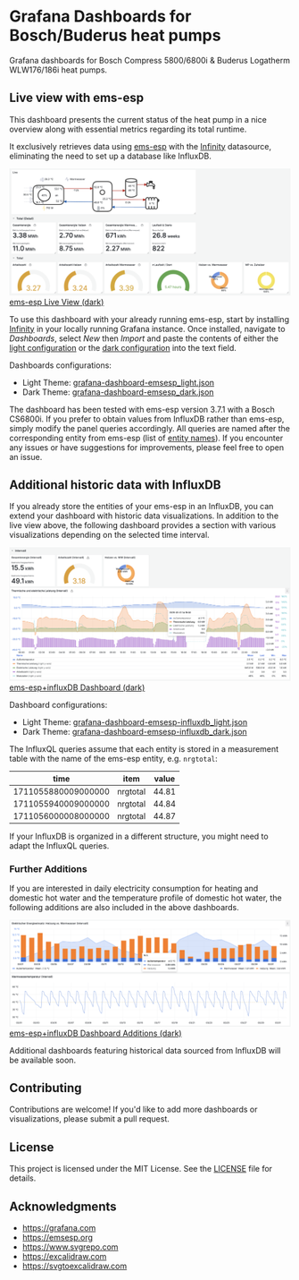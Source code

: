 # Grafana Dashboards for Bosch/Buderus heat pumps

Grafana dashboards for Bosch Compress 5800/6800i & Buderus Logatherm WLW176/186i heat pumps.

## Live view with ems-esp

This dashboard presents the current status of the heat pump in a nice overview along with essential metrics regarding its total runtime.

It exclusively retrieves data using [ems-esp](https://bosch-buderus-wp.github.io/docs/smarthome/) with the [Infinity](https://grafana.com/grafana/plugins/yesoreyeram-infinity-datasource/) datasource, eliminating the need to set up a database like InfluxDB.

![ems-esp Live View (light)](/images/grafana-emsesp_light.png)
[ems-esp Live View (dark)](/images/grafana-emsesp_dark.png)

To use this dashboard with your already running ems-esp, start by installing [Infinity](https://grafana.com/grafana/plugins/yesoreyeram-infinity-datasource/) in your locally running Grafana instance.
Once installed, navigate to _Dashboards_, select _New_ then _Import_ and paste the contents of either the [light configuration](/dashboards/grafana-dashboard-emsesp_light.json) or the [dark configuration](/dashboards/grafana-dashboard-emsesp_dark.json) into the text field.

Dashboards configurations:

- Light Theme: [grafana-dashboard-emsesp_light.json](/dashboards/grafana-dashboard-emsesp_light.json)
- Dark Theme: [grafana-dashboard-emsesp_dark.json](/dashboards/grafana-dashboard-emsesp_dark.json)

The dashboard has been tested with ems-esp version 3.7.1 with a Bosch CS6800i.
If you prefer to obtain values from InfluxDB rather than ems-esp, simply modify the panel queries accordingly.
All queries are named after the corresponding entity from ems-esp (list of [entity names](https://bosch-buderus-wp.github.io/docs/smarthome/entities)).
If you encounter any issues or have suggestions for improvements, please feel free to open an issue.

## Additional historic data with InfluxDB

If you already store the entities of your ems-esp in an InfluxDB, you can extend your dashboard with historic data visualizations.
In addition to the live view above, the following dashboard provides a section with various visualizations depending on the selected time interval.

![ems-esp+influxDB Dashboard (light)](/images/grafana-dashboard-emsesp-influxdb_light.png)
[ems-esp+influxDB Dashboard (dark)](/images/grafana-dashboard-emsesp-influxdb_dark.png)

Dashboard configurations:

- Light Theme: [grafana-dashboard-emsesp-influxdb_light.json](/dashboards/grafana-dashboard-emsesp-influxdb_light.json)
- Dark Theme: [grafana-dashboard-emsesp-influxdb_dark.json](/dashboards/grafana-dashboard-emsesp-influxdb_dark.json)

The InfluxQL queries assume that each entity is stored in a measurement table with the name of the ems-esp entity, e.g. `nrgtotal`:

| time                | item     | value |
| ------------------- | -------- | ----- |
| 1711055880009000000 | nrgtotal | 44.81 |
| 1711055940009000000 | nrgtotal | 44.84 |
| 1711056000008000000 | nrgtotal | 44.87 |

If your InfluxDB is organized in a different structure, you might need to adapt the InfluxQL queries.

### Further Additions

If you are interested in daily electricity consumption for heating and domestic hot water and the temperature profile of domestic hot water, the following additions are also included in the above dashboards.

![ems-esp+influxDB Dashboard Additions (light)](/images/grafana-dashboard-emsesp-influxdb-additions_light.png)
[ems-esp+influxDB Dashboard Additions (dark)](/images/grafana-dashboard-emsesp-influxdb-additions_dark.png)

Additional dashboards featuring historical data sourced from InfluxDB will be available soon.

## Contributing

Contributions are welcome! If you'd like to add more dashboards or visualizations, please submit a pull request.

## License

This project is licensed under the MIT License.
See the [LICENSE](./LICENSE) file for details.

## Acknowledgments

- https://grafana.com
- https://emsesp.org
- https://www.svgrepo.com
- https://excalidraw.com
- https://svgtoexcalidraw.com
